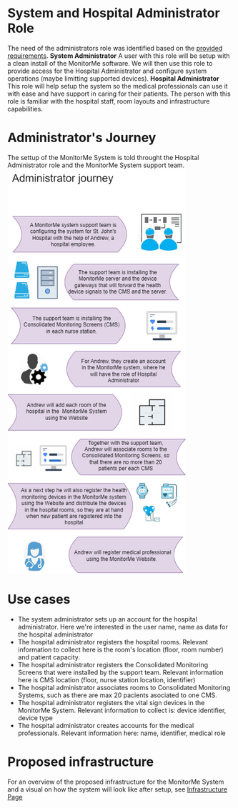 # System and Hospital Administrator Role 

The need of the administrators role was identified based on the [provided requirements](https://github.com/ArchitectsEvolutionZone/MonitorMe/blob/main/Requirements/Functional%20Requirements.md).
__System Administrator__ 
A user with this role will be setup with a clean install of the MonitorMe software. We will then use this role to provide access for the Hospital Administrator and configure system operations (maybe limitting supported devices). 
__Hospital Administrator__
This role will help setup the system so the medical professionals can use it with ease and have support in caring for their patients. The person with this role is familiar with the hospital staff, room layouts and infrastructure capabilities.

# Administrator's Journey 
The settup of the MonitorMe System is told throught the Hospital Administrator role and the MonitorMe System support team. 
![Admin journey](https://github.com/ArchitectsEvolutionZone/MonitorMe/blob/main/resources/admin%20journey.png)

# Use cases 
- The system administrator sets up an account for the hospital administrator. Here we're interested in the user name, name as data for the hospital administrator
- The hospital administrator registers the hospital rooms. Relevant information to collect here is the room's location (floor, room number) and patient capacity.
- The hospital administrator registers the Consolidated Monitoring Screens that were installed by the support team. Relevant information here is CMS location (floor, nurse station location, identifier) 
- The hospital administrator associates rooms to Consolidated Monitoring Systems, such as there are max 20 pacients asociated to one CMS.
- The hospital administrator registers the vital sign devices in the MonitorMe System. Relevant information to collect is: device identifier, device type
- The hospital administrator creates accounts for the medical professionals. Relevant information here: name, identifier, medical role 

# Proposed infrastructure 
For an overview of the  proposed infrastructure for the MonitorMe System and a visual on how the system will look like after setup, see [Infrastructure Page](https://github.com/ArchitectsEvolutionZone/MonitorMe/blob/main/Overview/Infrastructure.md) 
